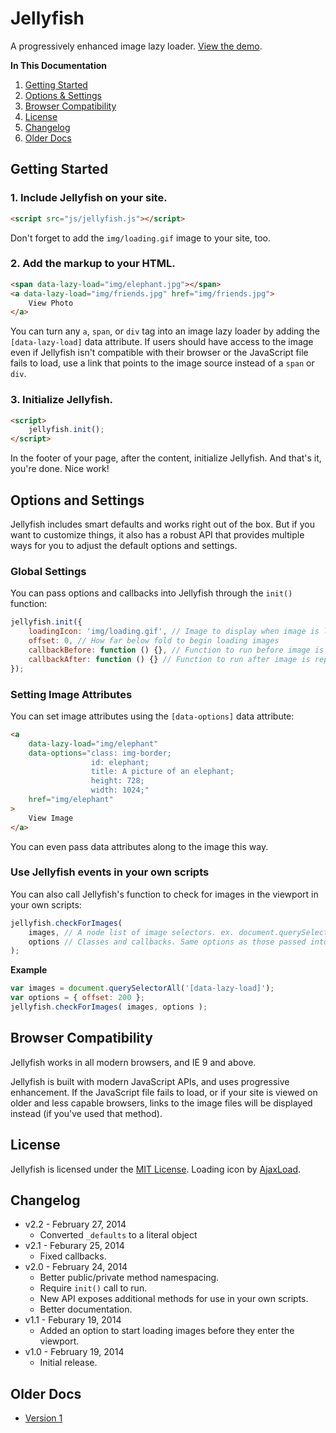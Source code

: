 # Jellyfish
A progressively enhanced image lazy loader. [View the demo](http://cferdinandi.github.io/jellyfish/).

**In This Documentation**

1. [Getting Started](#getting-started)
2. [Options & Settings](#options-and-settings)
3. [Browser Compatibility](#browser-compatibility)
4. [License](#license)
5. [Changelog](#changelog)
6. [Older Docs](#older-docs)



## Getting Started

### 1. Include Jellyfish on your site.

```html
<script src="js/jellyfish.js"></script>
```

Don't forget to add the `img/loading.gif` image to your site, too.

### 2. Add the markup to your HTML.

```html
<span data-lazy-load="img/elephant.jpg"></span>
<a data-lazy-load="img/friends.jpg" href="img/friends.jpg">
	View Photo
</a>
```

You can turn any `a`, `span`, or `div` tag into an image lazy loader by adding the `[data-lazy-load]` data attribute. If users should have access to the image even if Jellyfish isn't compatible with their browser or the JavaScript file fails to load, use a link that points to the image source instead of a `span` or `div`.

### 3. Initialize Jellyfish.

```html
<script>
	jellyfish.init();
</script>
```

In the footer of your page, after the content, initialize Jellyfish. And that's it, you're done. Nice work!



## Options and Settings

Jellyfish includes smart defaults and works right out of the box. But if you want to customize things, it also has a robust API that provides multiple ways for you to adjust the default options and settings.

### Global Settings

You can pass options and callbacks into Jellyfish through the `init()` function:

```javascript
jellyfish.init({
	loadingIcon: 'img/loading.gif', // Image to display when image is loading
	offset: 0, // How far below fold to begin loading images
	callbackBefore: function () {}, // Function to run before image is replaced
	callbackAfter: function () {} // Function to run after image is replaced
});
```

### Setting Image Attributes

You can set image attributes using the `[data-options]` data attribute:

```html
<a
	data-lazy-load="img/elephant"
	data-options="class: img-border;
	              id: elephant;
	              title: A picture of an elephant;
	              height: 728;
	              width: 1024;"
	href="img/elephant"
>
	View Image
</a>
```

You can even pass data attributes along to the image this way.

### Use Jellyfish events in your own scripts

You can also call Jellyfish's function to check for images in the viewport in your own scripts:

```javascript
jellyfish.checkForImages(
	images, // A node list of image selectors. ex. document.querySelectorAll('[data-lazy-load]')
	options // Classes and callbacks. Same options as those passed into the init() function.
);
```

**Example**

```javascript
var images = document.querySelectorAll('[data-lazy-load]');
var options = { offset: 200 };
jellyfish.checkForImages( images, options );
```



## Browser Compatibility

Jellyfish works in all modern browsers, and IE 9 and above.

Jellyfish is built with modern JavaScript APIs, and uses progressive enhancement. If the JavaScript file fails to load, or if your site is viewed on older and less capable browsers, links to the image files will be displayed instead (if you've used that method).



## License
Jellyfish is licensed under the [MIT License](http://gomakethings.com/mit/). Loading icon by [AjaxLoad](http://www.ajaxload.info/).



## Changelog
* v2.2 - February 27, 2014
	* Converted `_defaults` to a literal object
* v2.1 - Feburary 25, 2014
	* Fixed callbacks.
* v2.0 - February 24, 2014
	* Better public/private method namespacing.
	* Require `init()` call to run.
	* New API exposes additional methods for use in your own scripts.
	* Better documentation.
* v1.1 - Feburary 19, 2014
	* Added an option to start loading images before they enter the viewport.
* v1.0 - February 19, 2014
	* Initial release.



## Older Docs

* [Version 1](http://cferdinandi.github.io/jellyfish/archive/v1/)